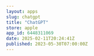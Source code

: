 ```yaml
---
layout: apps
slug: chatgpt
title: "ChatGPT"
store: apple
app_id: 6448311069
date: 2025-02-11T20:24:41Z
published: 2023-05-30T07:00:00Z
---
```

